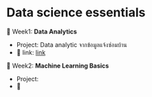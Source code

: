 # Data science essentials
:pushpin: Week1: **Data Analytics**
- Project:  Data analytic จากข้อมูลแจ้งซ่อมบ้าน
- :link: link: [link](shorturl.at/beqG3)

:pushpin: Week2: **Machine Learning Basics**
- Project:
- :link:
